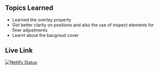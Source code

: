 ## Topics Learned ##
<ul>

<li> Learned the overlay property</li>
<li> Got better clarity on positions and also the use of inspect elements for finer adjustments
</li>
<li> Learnt about the bacgroud cover</li>

</ul>



## Live Link ##
[![Netlify Status](https://api.netlify.com/api/v1/badges/891f67e2-1781-4413-aaa4-23dbd0c8b175/deploy-status)](https://app.netlify.com/sites/charming-gumption-be8bff/deploys)
